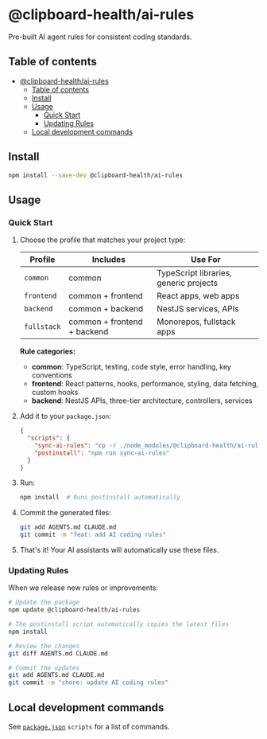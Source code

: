 # @clipboard-health/ai-rules

Pre-built AI agent rules for consistent coding standards.

## Table of contents

- [@clipboard-health/ai-rules](#clipboard-healthai-rules)
  - [Table of contents](#table-of-contents)
  - [Install](#install)
  - [Usage](#usage)
    - [Quick Start](#quick-start)
    - [Updating Rules](#updating-rules)
  - [Local development commands](#local-development-commands)

## Install

```bash
npm install --save-dev @clipboard-health/ai-rules
```

## Usage

### Quick Start

1. Choose the profile that matches your project type:

   | Profile     | Includes                    | Use For                                |
   | ----------- | --------------------------- | -------------------------------------- |
   | `common`    | common                      | TypeScript libraries, generic projects |
   | `frontend`  | common + frontend           | React apps, web apps                   |
   | `backend`   | common + backend            | NestJS services, APIs                  |
   | `fullstack` | common + frontend + backend | Monorepos, fullstack apps              |

   **Rule categories:**
   - **common**: TypeScript, testing, code style, error handling, key conventions
   - **frontend**: React patterns, hooks, performance, styling, data fetching, custom hooks
   - **backend**: NestJS APIs, three-tier architecture, controllers, services

2. Add it to your `package.json`:

   ```json
   {
     "scripts": {
       "sync-ai-rules": "cp -r ./node_modules/@clipboard-health/ai-rules/[CHOSEN_PROFILE_NAME]/. ./",
       "postinstall": "npm run sync-ai-rules"
     }
   }
   ```

3. Run:

   ```bash
   npm install  # Runs postinstall automatically
   ```

4. Commit the generated files:

   ```bash
   git add AGENTS.md CLAUDE.md
   git commit -m "feat: add AI coding rules"
   ```

5. That's it! Your AI assistants will automatically use these files.

### Updating Rules

When we release new rules or improvements:

```bash
# Update the package
npm update @clipboard-health/ai-rules

# The postinstall script automatically copies the latest files
npm install

# Review the changes
git diff AGENTS.md CLAUDE.md

# Commit the updates
git add AGENTS.md CLAUDE.md
git commit -m "chore: update AI coding rules"
```

## Local development commands

See [`package.json`](./package.json) `scripts` for a list of commands.
